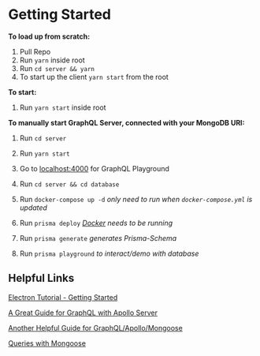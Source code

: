 # Getting Started

**To load up from scratch:**

1. Pull Repo
2. Run `yarn` inside root
3. Run `cd server && yarn`
4. To start up the client `yarn start` from the root

**To start:**

1. Run `yarn start` inside root

**To manually start GraphQL Server, connected with your MongoDB URI:**

1. Run `cd server`
2. Run `yarn start`
3. Go to [localhost:4000](http://localhost:4000) for GraphQL Playground

4. Run `cd server && cd database`
5. Run `docker-compose up -d` _only need to run when `docker-compose.yml` is updated_
6. Run `prisma deploy` _[Docker](https://docs.docker.com/) needs to be running_
7. Run `prisma generate` _generates Prisma-Schema_
8. Run `prisma playground` _to interact/demo with database_

## Helpful Links

[Electron Tutorial - Getting Started](https://getstream.io/blog/takeaways-on-building-a-react-based-app-with-electron/)

[A Great Guide for GraphQL with Apollo Server](https://www.robinwieruch.de/graphql-apollo-server-tutorial/)

[Another Helpful Guide for GraphQL/Apollo/Mongoose](https://www.dzurico.com/apolloserver-2-0-how-to-create-a-graphql-server/)

[Queries with Mongoose](https://mongoosejs.com/docs/queries.html)
